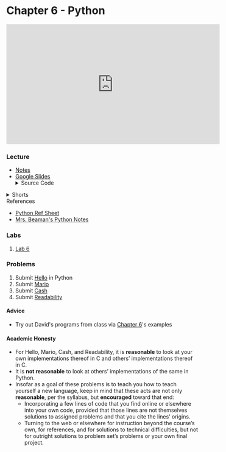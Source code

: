 # Chapter 6 - Python

<iframe width="560" height="315" src="https://www.youtube.com/embed/ZEQh45W_UDo" title="YouTube video player" frameborder="0" allow="accelerometer; autoplay; clipboard-write; encrypted-media; gyroscope; picture-in-picture" allowfullscreen></iframe>

### Lecture
<ul>
  <li><a href="https://cs50.harvard.edu/ap/2022/curriculum/x/notes/6/">Notes</a></li>
  <li><a href="https://docs.google.com/presentation/d/16hi8SlpyO7qS0QRKUrpm_sbwK-YfG0QTyGfEjVh9fJs/edit?usp=sharing">Google Slides</a></li>

  <details><summary>Source Code</summary>
    <ul>
      <li><a href="https://cdn.cs50.net/2020/fall/lectures/6/src6/">Index</a></li>
      <li><a href="https://cdn.cs50.net/2020/fall/lectures/6/src6.pdf">PDF</a></li>
      <li><a href="https://cdn.cs50.net/2020/fall/lectures/6/src6.zip">Zip</a></li>
    </ul>
  </details>  
</ul>

<details><summary>Shorts</summary>
  <ul>
    <li><a href="https://www.youtube.com/watch?v=mgBpcQRDtl0">Python</a></li>
   </ul>
</details>

<summary>References</summary>
  <ul>
    <li><a href="\apcsp\assets\pdfs\python.pdf">Python Ref Sheet</a></li>
    <li><a href="\apcsp\assets\pdfs\python-notes.pdf">Mrs. Beaman's Python Notes</a></li>
  </ul>

### Labs
1. [Lab 6](https://cs50.harvard.edu/ap/2022/curriculum/x/labs/6/)


### Problems
<ol>
  <li>Submit <a href="https://cs50.harvard.edu/ap/2022/curriculum/x/psets/6/hello/">Hello</a> in Python
  <li>Submit <a href="https://cs50.harvard.edu/ap/2022/curriculum/x/psets/6/mario/less/">Mario</a></li>
  <li>Submit <a href="https://cs50.harvard.edu/ap/2022/curriculum/x/psets/6/cash/">Cash</a></li>
  <li>Submit <a href="https://cs50.harvard.edu/ap/2022/curriculum/x/psets/6/readability/">Readability</a></li>
</ol>

#### Advice
- Try out David's programs from class via [Chapter 6](https://cdn.cs50.net/2020/fall/lectures/6/src6.pdf)'s examples

#### Academic Honesty
- For Hello, Mario, Cash, and Readability, it is **reasonable** to look at your own implementations thereof in C and others’ implementations thereof in C.
- It is **not reasonable** to look at others’ implementations of the same in Python.
- Insofar as a goal of these problems is to teach you how to teach yourself a new language, keep in mind that these acts are not only **reasonable**, per the syllabus, but **encouraged** toward that end:
  - Incorporating a few lines of code that you find online or elsewhere into your own code, provided that those lines are not themselves solutions to assigned problems and that you cite the lines’ origins.
  - Turning to the web or elsewhere for instruction beyond the course’s own, for references, and for solutions to technical difficulties, but not for outright solutions to problem set’s problems or your own final project.
